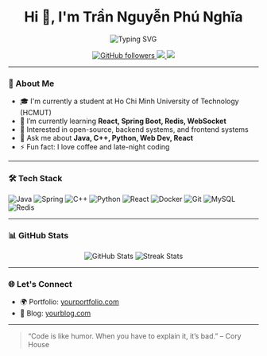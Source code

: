 <h1 align="center">Hi 👋, I'm Trần Nguyễn Phú Nghĩa</h1>
<p align="center">
  <img src="https://readme-typing-svg.herokuapp.com?font=Fira+Code&duration=3000&pause=1000&color=36BCF7&center=true&vCenter=true&width=435&lines=Full-stack+Developer;Open-source+Enthusiast;Lifelong+Learner" alt="Typing SVG" />
</p>

<p align="center">
  <a href="https://github.com/nghia09012005">
    <img src="https://img.shields.io/github/followers/nghia09012005?label=Follow&style=social" alt="GitHub followers" />
  </a>
  <a href="mailto:nghiatran912005@gmail.com">
    <img src="https://img.shields.io/badge/Email-D14836?style=flat&logo=gmail&logoColor=white" />
  </a>
  <a href="https://www.linkedin.com/in/nghia09012005/">
    <img src="https://img.shields.io/badge/LinkedIn-blue?style=flat&logo=linkedin&logoColor=white" />
  </a>
</p>

---

### 🚀 About Me

- 🎓 I'm currently a student at Ho Chi Minh University of Technology (HCMUT)
- 🌱 I’m currently learning **React, Spring Boot, Redis, WebSocket**
- 🧠 Interested in open-source, backend systems, and frontend systems
- 💬 Ask me about **Java, C++, Python, Web Dev, React**
- ⚡ Fun fact: I love coffee and late-night coding

---

### 🛠️ Tech Stack

![Java](https://img.shields.io/badge/-Java-000?&logo=java&logoColor=007396)
![Spring](https://img.shields.io/badge/-Spring-000?&logo=spring&logoColor=6DB33F)
![C++](https://img.shields.io/badge/-C++-000?&logo=c%2B%2B&logoColor=00599C)
![Python](https://img.shields.io/badge/-Python-000?&logo=python)
![React](https://img.shields.io/badge/-React-000?&logo=react)
![Docker](https://img.shields.io/badge/-Docker-000?&logo=docker)
![Git](https://img.shields.io/badge/-Git-000?&logo=git)
![MySQL](https://img.shields.io/badge/-MySQL-000?&logo=mysql)
![Redis](https://img.shields.io/badge/-Redis-000?&logo=redis)

---

### 📊 GitHub Stats

<p align="center">
  <img src="https://github-readme-stats.vercel.app/api?username=nghia09012005&show_icons=true&theme=tokyonight" alt="GitHub Stats" />
  <img src="https://github-readme-streak-stats.herokuapp.com/?user=nghia09012005&theme=tokyonight" alt="Streak Stats" />
</p>

---

### 🌐 Let's Connect

- 🌍 Portfolio: [yourportfolio.com](https://yourportfolio.com)
- 📝 Blog: [yourblog.com](https://yourblog.com)

---

> “Code is like humor. When you have to explain it, it’s bad.” – Cory House

<!---
nghia09012005/nghia09012005 is a ✨ special ✨ repository because its `README.md` (this file) appears on your GitHub profile.
You can click the Preview link to take a look at your changes.
--->
